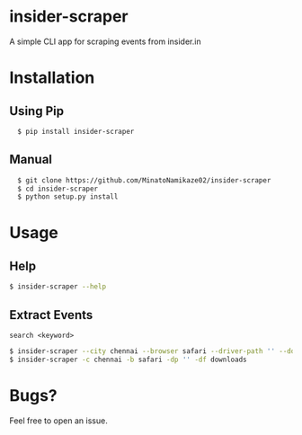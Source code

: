 # insider-scraper
A simple CLI app for scraping events from insider.in
# Installation
## Using Pip
```bash
  $ pip install insider-scraper
```
## Manual
```bash
  $ git clone https://github.com/MinatoNamikaze02/insider-scraper
  $ cd insider-scraper
  $ python setup.py install
```
# Usage
## Help
```bash
$ insider-scraper --help
```
## Extract Events
`search <keyword>`
```bash
$ insider-scraper --city chennai --browser safari --driver-path '' --download-folder downloads
$ insider-scraper -c chennai -b safari -dp '' -df downloads
```
# Bugs?
Feel free to open an issue.